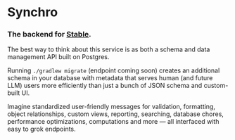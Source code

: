 # Synchro

### The backend for [Stable](https://makeitstable.com). 

The best way to think about this service is as both a schema and data management API built on Postgres. 

Running `./gradlew migrate` (endpoint coming soon) creates an additional schema in your database with metadata that serves human (and future LLM) users more efficiently than just a bunch of JSON schema and custom-built UI. 

Imagine standardized user-friendly messages for validation, formatting, object relationships, custom views, reporting, searching, database chores, performance optimizations, computations and more &mdash; all interfaced with easy to grok endpoints.
